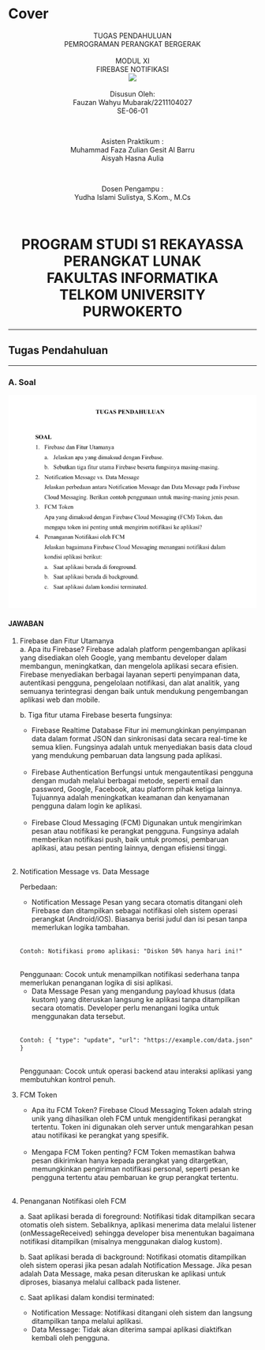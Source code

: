 # Cover 
<div align="center">
TUGAS PENDAHULUAN <br>
PEMROGRAMAN PERANGKAT BERGERAK <br>
<br>
MODUL XI <br>
FIREBASE NOTIFIKASI <br>

<img src="https://lac.telkomuniversity.ac.id/wp-content/uploads/2021/01/cropped-1200px-Telkom_University_Logo.svg-270x270.png" width="250px">

<br>

Disusun Oleh: <br>
Fauzan Wahyu Mubarak/2211104027 <br>
SE-06-01 <br>

<br>

Asisten Praktikum : <br>
Muhammad Faza Zulian Gesit Al Barru <br>
Aisyah Hasna Aulia <br>

<br>

Dosen Pengampu : <br>
Yudha Islami Sulistya, S.Kom., M.Cs <br>

<br>

PROGRAM STUDI S1 REKAYASSA PERANGKAT LUNAK <br>
FAKULTAS INFORMATIKA <br> 
TELKOM UNIVERSITY PURWOKERTO <br>
=
</div>

---
## Tugas Pendahuluan
---

### A. Soal <br>
![Soal_SS](/11_Data_Storage_Bagian_2/img/soal_tp.png)
    <br>


#### JAWABAN <br>

1. Firebase dan Fitur Utamanya <br>
    a. Apa itu Firebase? 
        Firebase adalah platform pengembangan aplikasi yang disediakan oleh Google, yang membantu developer dalam membangun, meningkatkan, dan mengelola aplikasi secara efisien. Firebase menyediakan berbagai layanan seperti penyimpanan data, autentikasi pengguna, pengelolaan notifikasi, dan alat analitik, yang semuanya terintegrasi dengan baik untuk mendukung pengembangan aplikasi web dan mobile. 
        <br>

    b. Tiga fitur utama Firebase beserta fungsinya: 
    <br>

    - Firebase Realtime Database 
    Fitur ini memungkinkan penyimpanan data dalam format JSON dan sinkronisasi data secara real-time ke semua klien. Fungsinya adalah untuk menyediakan basis data cloud yang mendukung pembaruan data langsung pada aplikasi. 
    <br>

    - Firebase Authentication 
    Berfungsi untuk mengautentikasi pengguna dengan mudah melalui berbagai metode, seperti email dan password, Google, Facebook, atau platform pihak ketiga lainnya. Tujuannya adalah meningkatkan keamanan dan kenyamanan pengguna dalam login ke aplikasi. 
    <br>

    - Firebase Cloud Messaging (FCM) 
    Digunakan untuk mengirimkan pesan atau notifikasi ke perangkat pengguna. Fungsinya adalah memberikan notifikasi push, baik untuk promosi, pembaruan aplikasi, atau pesan penting lainnya, dengan efisiensi tinggi. 
    <br>

2. Notification Message vs. Data Message
    <Br>

    Perbedaan:
    <br>

    - Notification Message
    Pesan yang secara otomatis ditangani oleh Firebase dan ditampilkan sebagai notifikasi oleh sistem operasi perangkat (Android/iOS). Biasanya berisi judul dan isi pesan tanpa memerlukan logika tambahan.
    <br>
    
    ```
    Contoh: Notifikasi promo aplikasi: "Diskon 50% hanya hari ini!"
    ```
    
    <br>
    Penggunaan: Cocok untuk menampilkan notifikasi sederhana tanpa memerlukan penanganan logika di sisi aplikasi.
    <br>

    - Data Message 
    Pesan yang mengandung payload khusus (data kustom) yang diteruskan langsung ke aplikasi tanpa ditampilkan secara otomatis. Developer perlu menangani logika untuk menggunakan data tersebut.
    <br>
    
    ```
    Contoh: { "type": "update", "url": "https://example.com/data.json" }
    ```
    
    <br>
    Penggunaan: Cocok untuk operasi backend atau interaksi aplikasi yang membutuhkan kontrol penuh. 
    <br>

3. FCM Token
    <br>

    - Apa itu FCM Token?
    Firebase Cloud Messaging Token adalah string unik yang dihasilkan oleh FCM untuk mengidentifikasi perangkat tertentu. Token ini digunakan oleh server untuk mengarahkan pesan atau notifikasi ke perangkat yang spesifik.
    <br>

    - Mengapa FCM Token penting?
    FCM Token memastikan bahwa pesan dikirimkan hanya kepada perangkat yang ditargetkan, memungkinkan pengiriman notifikasi personal, seperti pesan ke pengguna tertentu atau pembaruan ke grup perangkat tertentu.
    <br>

4. Penanganan Notifikasi oleh FCM
    <br>
    
    a. Saat aplikasi berada di foreground:
    Notifikasi tidak ditampilkan secara otomatis oleh sistem. Sebaliknya, aplikasi menerima data melalui listener (onMessageReceived) sehingga developer bisa menentukan bagaimana notifikasi ditampilkan (misalnya menggunakan dialog kustom).
    <br>

    b. Saat aplikasi berada di background:
    Notifikasi otomatis ditampilkan oleh sistem operasi jika pesan adalah Notification Message. Jika pesan adalah Data Message, maka pesan diteruskan ke aplikasi untuk diproses, biasanya melalui callback pada listener.
    <br>

    c. Saat aplikasi dalam kondisi terminated:
    - Notification Message: Notifikasi ditangani oleh sistem dan langsung ditampilkan tanpa melalui aplikasi.
    - Data Message: Tidak akan diterima sampai aplikasi diaktifkan kembali oleh pengguna.
    <br>


